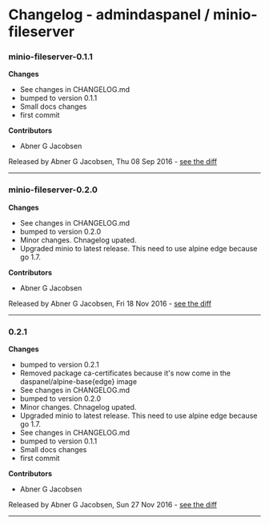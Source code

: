 # Changelog - admindaspanel / minio-fileserver

### minio-fileserver-0.1.1
__Changes__

- See changes in CHANGELOG.md
- bumped to version 0.1.1
- Small docs changes
- first commit

__Contributors__

- Abner G Jacobsen

Released by Abner G Jacobsen, Thu 08 Sep 2016 -
[see the diff](https://github.com/admindaspanel/minio-fileserver/compare/...#diff)
______________

### minio-fileserver-0.2.0
__Changes__

- See changes in CHANGELOG.md
- bumped to version 0.2.0
- Minor changes. Chnagelog upated.
- Upgraded minio to latest release. This need to use alpine edge because go 1.7.

__Contributors__

- Abner G Jacobsen

Released by Abner G Jacobsen, Fri 18 Nov 2016 -
[see the diff](https://github.com/admindaspanel/minio-fileserver/compare/...#diff)
______________

### 0.2.1
__Changes__

- bumped to version 0.2.1
- Removed package ca-certificates because it's now come in the daspanel/alpine-base{edge} image
- See changes in CHANGELOG.md
- bumped to version 0.2.0
- Minor changes. Chnagelog upated.
- Upgraded minio to latest release. This need to use alpine edge because go 1.7.
- See changes in CHANGELOG.md
- bumped to version 0.1.1
- Small docs changes
- first commit

__Contributors__

- Abner G Jacobsen

Released by Abner G Jacobsen, Sun 27 Nov 2016 -
[see the diff](https://github.com/admindaspanel/minio-fileserver/compare/9a20715e4a9032e70720d1fae97b9b2df378a874...0.2.1#diff)
______________


